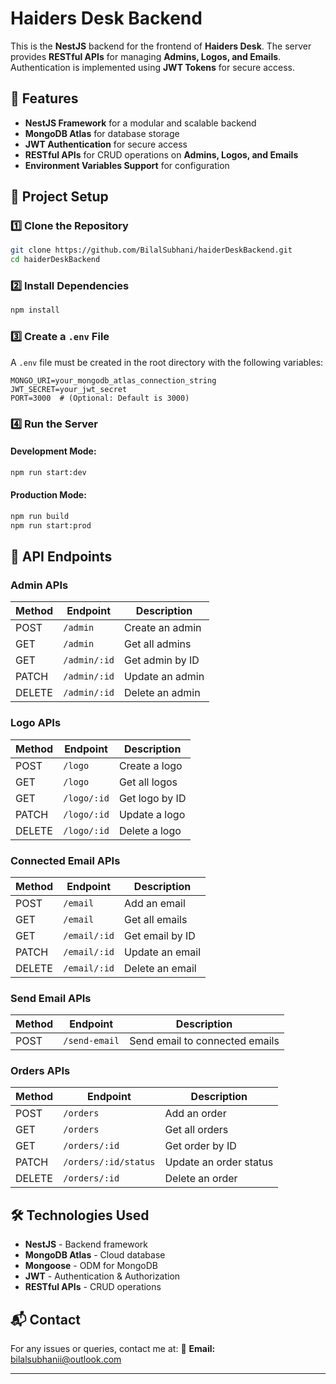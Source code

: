# Haiders Desk Backend

This is the **NestJS** backend for the frontend of **Haiders Desk**. The server provides **RESTful APIs** for managing **Admins, Logos, and Emails**. Authentication is implemented using **JWT Tokens** for secure access.

## 🚀 Features

- **NestJS Framework** for a modular and scalable backend
- **MongoDB Atlas** for database storage
- **JWT Authentication** for secure access
- **RESTful APIs** for CRUD operations on **Admins, Logos, and Emails**
- **Environment Variables Support** for configuration

## 📂 Project Setup

### 1️⃣ Clone the Repository

```sh
git clone https://github.com/BilalSubhani/haiderDeskBackend.git
cd haiderDeskBackend
```

### 2️⃣ Install Dependencies

```sh
npm install
```

### 3️⃣ Create a `.env` File

A `.env` file must be created in the root directory with the following variables:

```env
MONGO_URI=your_mongodb_atlas_connection_string
JWT_SECRET=your_jwt_secret
PORT=3000  # (Optional: Default is 3000)
```

### 4️⃣ Run the Server

#### Development Mode:

```sh
npm run start:dev
```

#### Production Mode:

```sh
npm run build
npm run start:prod
```

## 📡 API Endpoints

### **Admin APIs**

| Method | Endpoint     | Description     |
| ------ | ------------ | --------------- |
| POST   | `/admin`     | Create an admin |
| GET    | `/admin`     | Get all admins  |
| GET    | `/admin/:id` | Get admin by ID |
| PATCH  | `/admin/:id` | Update an admin |
| DELETE | `/admin/:id` | Delete an admin |

### **Logo APIs**

| Method | Endpoint    | Description    |
| ------ | ----------- | -------------- |
| POST   | `/logo`     | Create a logo  |
| GET    | `/logo`     | Get all logos  |
| GET    | `/logo/:id` | Get logo by ID |
| PATCH  | `/logo/:id` | Update a logo  |
| DELETE | `/logo/:id` | Delete a logo  |

### **Connected Email APIs**

| Method | Endpoint     | Description     |
| ------ | ------------ | --------------- |
| POST   | `/email`     | Add an email    |
| GET    | `/email`     | Get all emails  |
| GET    | `/email/:id` | Get email by ID |
| PATCH  | `/email/:id` | Update an email |
| DELETE | `/email/:id` | Delete an email |

### **Send Email APIs**

| Method | Endpoint      | Description                    |
| ------ | ------------- | ------------------------------ |
| POST   | `/send-email` | Send email to connected emails |

### **Orders APIs**

| Method | Endpoint             | Description            |
| ------ | -------------------- | ---------------------- |
| POST   | `/orders`            | Add an order           |
| GET    | `/orders`            | Get all orders         |
| GET    | `/orders/:id`        | Get order by ID        |
| PATCH  | `/orders/:id/status` | Update an order status |
| DELETE | `/orders/:id`        | Delete an order        |

## 🛠 Technologies Used

- **NestJS** - Backend framework
- **MongoDB Atlas** - Cloud database
- **Mongoose** - ODM for MongoDB
- **JWT** - Authentication & Authorization
- **RESTful APIs** - CRUD operations

## 📬 Contact

For any issues or queries, contact me at:
📧 **Email:** [bilalsubhanii@outlook.com](mailto:bilalsubhanii@outlook.com)

---
